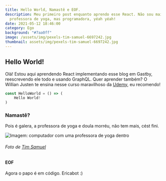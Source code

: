 ```yaml
---
title: Hello World, Namastê e EOF.
description: Meu primeiro post enquanto aprendo esse React. Não sou mais
  professora de yoga, mas programadora, yéah yéah!
date: 2021-05-12 18:46:00
category: Ego
background: "#7aa0ff"
image: /assets/img/pexels-tim-samuel-6697242.jpg
thumbnail: assets/img/pexels-tim-samuel-6697242.jpg
---
```


## Hello World!

Olá! Estou aqui aprendendo React implementando esse blog em Gastby, reescrevendo ele todo e usando GraphQL.
Quer aprender também? O Willian Justen te ensina nesse curso maravilhoso da [Udemy](https://www.udemy.com/course/gatsby-crie-um-site-pwa-com-react-graphql-e-netlify-cms/), eu recomendo!

```jsx
const HelloWorld = () => (
    Hello World!
)
```

### Namastê?
Pois é galera, a professora de yoga e doula morréu, não tem mais, cést fini.

![Imagem: computador com uma professora de yoga dentro](/assets/img/pexels-tim-samuel-6697242.jpg)
###### Foto de [Tim Samuel](https://www.pexels.com/pt-br/foto/corpo-organismo-entidade-exercicio-6697242/)


#### EOF
Agora o papo é em código. Ericabot :)